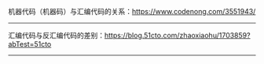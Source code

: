 机器代码（机器码）与汇编代码的关系：https://www.codenong.com/3551943/ <br />

----

汇编代码与反汇编代码的差别：https://blog.51cto.com/zhaoxiaohu/1703859?abTest=51cto  <br />

----

